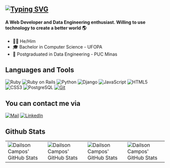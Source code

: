 [![Typing SVG](https://readme-typing-svg.herokuapp.com?font=Fira+Code&pause=1000&width=435&lines=Hello+there!+I'm+Dailson+Campos)](https://git.io/typing-svg)
----
#### A Web Developer and Data Engineering enthusiast. Willing to use technology to create a better world :earth_americas:

- :raising_hand_man: He/Him <br>
- :mortar_board: Bachelor in Computer Science - UFOPA <br>
- :page_with_curl: Postgraduated in Data Engineering - PUC Minas <br>

## Languages and Tools
<!--
![FShinoda's Top Langs](https://github-readme-stats.vercel.app/api/top-langs/?username=FShinoda&layout=compact&title_color=ff1324&text_color=eeeeee&bg_color=111111&border_color=222222&include_all_commits=true&border_radius=0) 
-->
![Ruby](https://img.shields.io/badge/Ruby-CC342D?style=flat-square&logo=Ruby)
![Ruby on Rails](https://img.shields.io/badge/Ruby%20on%20Rails-D30001?logo=Ruby%20on%20Rails)
![Python](https://img.shields.io/badge/Python-14354C?style=flat-square&logo=python&logoColor=white)
![Django](https://img.shields.io/badge/Django-092E20?style=flat-square&logo=Django)
![JavaScript](https://img.shields.io/badge/JavaScript-d4bd02?style=flat-square&logo=javascript&logoColor=white)
![HTML5](https://img.shields.io/badge/Html5-%23E34F26.svg?style=flat-square&logo=html5&logoColor=white)
![CSS3](https://img.shields.io/badge/Css3-%231572B6.svg?style=flat-square&logo=css3&logoColor=white)
![PostgreSQL](https://img.shields.io/badge/Postgres-%23316192.svg?style=flat-square&logo=postgresql&logoColor=white)
[![Git](https://img.shields.io/badge/Git-F05032?style=flat-square&logo=git&logoColor=fff)](#)


## You can contact me via
<a href="mailto:contato@dailsoncampos.tech?subject=Contact" target="_blank" rel="noopener noreferrer"><img alt="Mail" src="https://img.shields.io/badge/email-blue?style=flat-square&logo=maildotru&logoColor=white/"></a>
<a href="https://www.linkedin.com/in/dailsoncampos/" target="_blank" rel="noopener noreferrer"><img alt="LinkedIn" src="https://img.shields.io/badge/LinkedIn-0A66C2?style=flat-square&logo=linkedin&logoColor=fff"/></a>

## Github Stats
<table align="center" width="100%" height="100%" >
    <tr>
        <td><img style="border: none;" src="https://github-profile-summary-cards.vercel.app/api/cards/stats?username=dailsoncampos&theme=codeSTACKr" alt="Dailson Campos' GitHub Stats"/></td>
        <td><img style="border: none;" src="https://github-profile-summary-cards.vercel.app/api/cards/productive-time?username=dailsoncampos&theme=codeSTACKr&utcOffset=-3" alt="Dailson Campos' GitHub Stats"/>
        <td><img style="border: none;" src="https://github-profile-summary-cards.vercel.app/api/cards/repos-per-language?username=dailsoncampos&theme=codeSTACKr" alt="Dailson Campos' GitHub Stats"/></td>
        <td><img style="border: none;" src="https://github-profile-summary-cards.vercel.app/api/cards/most-commit-language?username=dailsoncampos&theme=codeSTACKr" alt="Dailson Campos' GitHub Stats"/></td>
    </tr>
</table>
<!--
<table align="center" width="100%" height="100%" >
    <tr>
        <td><img style="border: none;" src="https://github-profile-summary-cards.vercel.app/api/cards/stats?username=FShinoda&theme=kacho_ga" alt="FShinoda's GitHub Stats"/></td>
        <td><img style="border: none;" src="https://github-profile-summary-cards.vercel.app/api/cards/productive-time?username=FShinoda&theme=kacho_ga&utcOffset=10" alt="FShinoda's GitHub Stats"/>
        <td><img style="border: none;" src="https://github-profile-summary-cards.vercel.app/api/cards/repos-per-language?username=FShinoda&theme=kacho_ga" alt="FShinoda's GitHub Stats"/></td>
        <td><img style="border: none;" src="https://github-profile-summary-cards.vercel.app/api/cards/most-commit-language?username=FShinoda&theme=kacho_ga" alt="FShinoda's GitHub Stats"/></td>
    </tr>
</table>
-->
